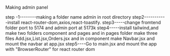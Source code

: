 Making admin panel

step -1--------making a folder name admin in root directory
step2-----------install react-router-dom,axios,react-toastify.
step3-----change fromtend folder port to 5174 and admin port at 5173k
step4-----install tailwind,and make two folders component and pages and in pages folder make three files Add.jsx,List.jsx,Orders.jsx and in component make Navbar.jsx and mount the navbar at app.jsx
step5----Go to main.jsx and mount the app with "BrowserRouter" for react router dom
